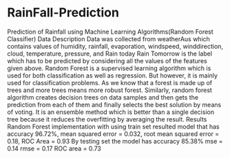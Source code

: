 # RainFall-Prediction
Prediction of Rainfall using Machine Learning Algorithms(Random Forest Classifier)
Data Description 
Data was collected from weatherAus which contains values of humidity, rainfall, evaporation, windspeed, winddirection, cloud, temperature, pressure, and Rain today
Rain Tomorrow is the label which has to be predicted by considering all the values of the features given above.
Random Forest is a supervised learning algorithm which is used for both classification as well as regression. But however, it is mainly used for classification problems. As we know that a forest is made up of trees and more trees means more robust forest. Similarly, random forest algorithm creates decision trees on data samples and then gets the prediction from each of them and finally selects the best solution by means of voting. It is an ensemble method which is better than a single decision tree because it reduces the overfitting by averaging the result.
Results
Random Forest implementation with using train set resulted model that has accuracy 96.72%, mean squared error = 0.032, root mean squared error = 0.18, ROC Area = 0.93 By testing set the model has accuracy 85.38% mse = 0.14 rmse = 0.17 ROC area = 0.73
